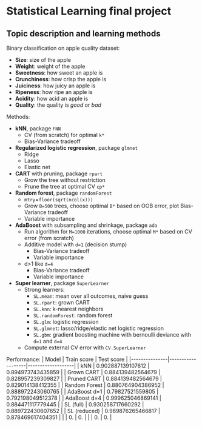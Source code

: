 # Statistical Learning final project

## Topic description and learning methods

Binary classification on apple quality dataset:
- **Size**: size of the apple
- **Weight**: weight of the apple
- **Sweetness**: how sweet an apple is
- **Crunchiness**: how crisp the apple is
- **Juiciness**: how juicy an apple is
- **Ripeness**: how ripe an apple is
- **Acidity**: how acid an apple is
- **Quality**: the quality is *good* or *bad*

Methods:
- **kNN**, package `FNN`
    - CV (from scratch) for optimal `k*`
    - Bias-Variance tradeoff
- **Regularized logistic regression**, package `glmnet`
    - Ridge
    - Lasso
    - Elastic net
- **CART** with pruning, package `rpart`
    - Grow the tree without restriction
    - Prune the tree at optimal CV `cp*`
- **Random forest**, package `randomForest`
    - `mtry`=`floor(sqrt(ncol(x)))`
    - Grow `B=500` trees, choose optimal `B*` based on OOB error, plot Bias-Variance tradeoff
    - Variable importance
- **AdaBoost** with subsampling and shrinkage, package `ada`
    - Run algorithm for `M=1000` iterations, choose optimal `M*` based on CV error (from scratch)
    - Additive model with `d=1` (decision stump)
        - Bias-Variance tradeoff
        - Variable importance
    - d>1 like `d=4`
        - Bias-Variance tradeoff
        - Variable importance
- **Super learner**, package `SuperLearner`
    - Strong learners:
        - `SL.mean`: mean over all outcomes, naive guess
        - `SL.rpart`: grown CART
        - `SL.knn`: k-nearest neighbors
        - `SL.randomForest`: random forest
        - `SL.glm`: logistic regression
        - `SL.glmnet`: lasso/ridge/elastic net logistic regression
        - `SL.gbm`: gradient boosting machine with bernoulli deviance with `d=1` and `d=4`
    - Compute external CV error with `CV.SuperLearner`

Performance:
| Model         | Train score       | Test score        |
|---------------|-------------------|-------------------|
| kNN           | 0.902887139107612 | 0.894973743435859 |
| Grown CART    | 0.884139482564679 | 0.828957239309827 |
| Pruned CART   | 0.884139482564679 | 0.829014138412355 |
| Random Forest | 0.880764904386952 | 0.888972243060765 |
| AdaBoost d=1  | 0.79827521559805  | 0.792198049512378 |
| AdaBoost d=4  | 0.999625046869141 | 0.884471117779445 |
| SL (full)     | 0.930258717660292 | 0.889722430607652 |
| SL (reduced)  | 0.989876265466817 | 0.878469617404351 |
|               | 0.                | 0.                |
|               | 0.                | 0.                |
